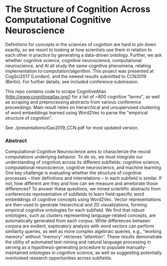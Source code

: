 # The Structure of Cognition Across Computational Cognitive Neuroscience

Definitions for concepts in the sciences of cognition are hard to pin down exactly, so we resort to looking at how scientists use them in relation to each other in practice by generating a data-driven ontology. Further, we ask whether cognitive science, cognitive neuroscience, computational neuroscience, and AI all study the same cognitive phenomena, relating implementation to computation/algorithm. This project was presented at CogSci2017 (London), and the newest results submitted to CCN2019 (Berlin). For further details, see included conference submission.

This repo contains code to scrape CognitiveAtlas (http://www.cognitiveatlas.org/) for a list of ~800 cognitive "terms", as well as scraping and preprocessing abstracts from various conference proceedings. Main result relies on hierarchical and unsupervised clustering of word embeddings learned using Word2Vec to parse the "empirical structure of cognition".

See ./presentations/Gao2019_CCN.pdf for most updated version.

### Abstract
Computational Cognitive Neuroscience aims to characterize the neural computations underlying behavior. To do so, we must integrate our understanding of cognition across its different subfields: cognitive science, computational neuroscience, cognitive neuroscience, and machine learning. One key challenge is evaluating whether the structure of cognitive processes – their definitions and interrelations – in each subfield is similar. If not, how different are they and how can we measure and ameliorate those differences? To answer these questions, we mined scientific abstracts from conferences representative of subfields to learn field-specific word embeddings of cognitive concepts using Word2Vec. Vector representations are then used to generate hierarchical and 2D visualizations, forming empirical cognitive ontologies for each subfield. We find that robust ontologies, such as clusters representing language-related concepts, are automatically generated from each corpus. While differences between corpora are evident, exploratory analysis with word vectors can perform similarity queries, as well as more complex algebraic queries, e.g., “working memory” without “memory” retrieves “attention”. These results demonstrate the utility of automated text-mining and natural language processing in serving as a hypothesis-generating procedure to populate manually-maintained ontologies in cognitive science, as well as suggesting potentially overlooked research opportunities across subfields.
